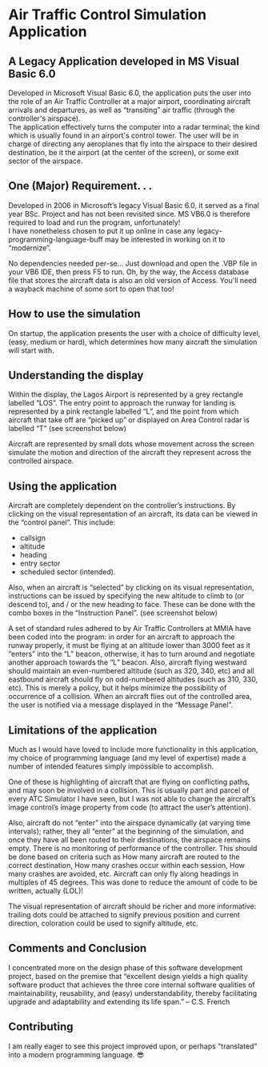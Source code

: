 # Air Traffic Control Simulation Application
## A Legacy Application developed in MS Visual Basic 6.0

Developed in Microsoft Visual Basic 6.0, the application puts the user into the role of an Air Traffic Controller at a major airport, coordinating aircraft arrivals and departures, as well as “transiting” air traffic (through the controller's airspace).  
The application effectively turns the computer into a radar terminal; the kind which is usually found in an airport's control tower. The user will be in charge of directing any aeroplanes that fly into the airspace to their desired destination, be it the airport (at the center of the screen), or some exit sector of the airspace.


## One (Major) Requirement. . . 

Developed in 2006 in Microsoft’s legacy Visual Basic 6.0, it served as a final year BSc. Project and has not been revisited since.  MS VB6.0 is therefore required to load and run the program, unfortunately!  
I have nonetheless chosen to put it up online in case any legacy-programming-language-buff may be interested in working on it to “modernize”.

No dependencies needed per-se… Just download and open the .VBP file in your VB6 IDE, then press F5 to run.  Oh, by the way, the Access database file that stores the aircraft data is also an old version of Access.  You'll need a wayback machine of some sort to open that too!


## How to use the simulation

On startup, the application presents the user with a choice of difficulty level, (easy, medium or hard), which determines how many aircraft the simulation will start with. 

## Understanding the display

Within the display, the Lagos Airport is represented by a grey rectangle labelled “LOS”. The entry point to approach the runway for landing is represented by a pink rectangle labelled “L”, and the point from which aircraft that take off are “picked up” or displayed on Area Control radar is labelled “T” (see screenshot below)

Aircraft are represented by small dots whose movement across the screen simulate the motion and direction of the aircraft they represent across the controlled airspace.

## Using the application

Aircraft are completely dependent on the controller’s instructions. By clicking on the visual representation of an aircraft, its data can be viewed in the “control panel”. This include: 
- callsign
- altitude
- heading
- entry sector 
- scheduled sector (intended).  

Also, when an aircraft is “selected” by clicking on its visual representation, instructions can be issued by specifying the new altitude to climb to (or descend to), and / or the new heading to face. These can be done with the combo boxes in the “Instruction Panel”. (see screenshot below)

A set of standard rules adhered to by Air Traffic Controllers at MMIA have been coded into the program: in order for an aircraft to approach the runway properly, it must be flying at an altitude lower than 3000 feet as it “enters” into the “L” beacon, otherwise, it has to turn around and negotiate another approach towards the “L” beacon. Also, aircraft flying westward should maintain an even-numbered altitude (such as 320, 340, etc) and all eastbound aircraft should fly on odd-numbered altitudes (such as 310, 330, etc). This is merely a policy, but it helps minimize the possibility of occurrence of a collision.
When an aircraft flies out of the controlled area, the user is notified via a message displayed in the “Message Panel”.

## Limitations of the application

Much as I would have loved to include more functionality in this application, my choice of programming language (and my level of expertise) made a number of intended features simply impossible to accomplish. 

One of these is highlighting of aircraft that are flying on conflicting paths, and may soon be involved in a collision. This is usually part and parcel of every ATC Simulator I have seen, but I was not able to change the aircraft’s image control’s image property from code (to attract the user’s attention). 

Also, aircraft do not “enter” into the airspace dynamically (at varying time intervals); rather, they all “enter” at the beginning  of the simulation, and once they have all been routed to their destinations, the airspace remains empty.
There is no monitoring of performance of the controller. This should be done based on criteria such as How many aircraft are routed to the correct destination, How many crashes occur within each session, How many crashes are avoided, etc.
Aircraft can only fly along headings in multiples of 45 degrees. This was done to reduce the amount of code to be written, actually (LOL)!

The visual representation of aircraft should be richer and more informative: trailing dots could be attached to signify previous position and current direction, coloration could be used to signify altitude, etc.

## Comments and Conclusion

I concentrated more on the design phase of this software development project, based on the premise that “excellent design yields a high quality software product that achieves the three core internal software qualities of maintainability, reusability, and (easy) understandability, thereby facilitating upgrade and adaptability and extending its life span.” – C.S. French 

## Contributing
I am really eager to see this project improved upon, or perhaps "translated" into a modern programming language. 😎